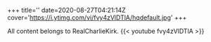 +++
title=''
date=2020-08-27T04:21:14Z
cover='https://i.ytimg.com/vi/fvy4zVlDTlA/hqdefault.jpg'
+++

All content belongs to RealCharlieKirk.
{{< youtube fvy4zVlDTlA >}}
